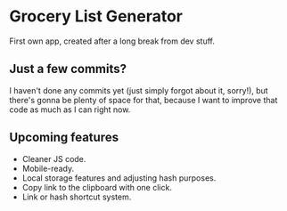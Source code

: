 # Grocery List Generator
 First own app, created after a long break from dev stuff.

## Just a few commits?
I haven't done any commits yet (just simply forgot about it, sorry!), but there's gonna be plenty of space for that, because I want to improve that code as much as I can right now.

## Upcoming features
- Cleaner JS code.
- Mobile-ready.
- Local storage features and adjusting hash purposes.
- Copy link to the clipboard with one click.
- Link or hash shortcut system.


